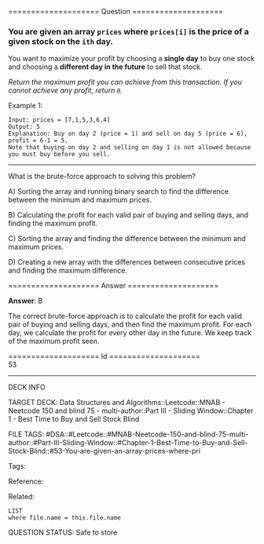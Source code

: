==================== Question ====================  

### You are given an array `prices` where `prices[i]` is the price of a given stock on the `ith` day.

You want to maximize your profit by choosing a **single day** to buy one stock and choosing a **different day in the future** to sell that stock.

_Return the maximum profit you can achieve from this transaction. If you cannot achieve any profit, return `0`._

Example 1:

<!-- codeblock-start -->
<pre><code>Input: prices = [7,1,5,3,6,4]
Output: 5
Explanation: Buy on day 2 (price = 1) and sell on day 5 (price = 6), profit = 6-1 = 5.
Note that buying on day 2 and selling on day 1 is not allowed because you must buy before you sell.
</code></pre>
<!-- codeblock-end -->

---

What is the brute-force approach to solving this problem?

A) Sorting the array and running binary search to find the difference between the minimum and maximum prices.

B) Calculating the profit for each valid pair of buying and selling days, and finding the maximum profit.

C) Sorting the array and finding the difference between the minimum and maximum prices.

D) Creating a new array with the differences between consecutive prices and finding the maximum difference.  

==================== Answer ====================  

**Answer**: B

The correct brute-force approach is to calculate the profit for each valid pair of buying and selling days, and then find the maximum profit. For each day, we calculate the profit for every other day in the future. We keep track of the maximum profit seen.

==================== Id ====================  
53

---

DECK INFO

TARGET DECK: Data Structures and Algorithms::Leetcode::MNAB - Neetcode 150 and blind 75 - multi-author::Part III - Sliding Window::Chapter 1 - Best Time to Buy and Sell Stock Blind

FILE TAGS: #DSA::#Leetcode::#MNAB-Neetcode-150-and-blind-75-multi-author::#Part-III-Sliding-Window::#Chapter-1-Best-Time-to-Buy-and-Sell-Stock-Blind::#53-You-are-given-an-array-prices-where-pri

Tags:

Reference:

Related:

```dataview
LIST
where file.name = this.file.name
```
QUESTION STATUS: Safe to store

